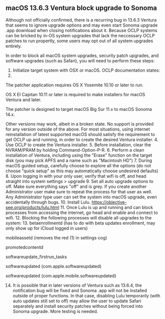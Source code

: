 ## macOS 13.6.3 Ventura block upgrade to Sonoma
Although not officially confirmed, there is a recurring bug in 13.6.3 Ventura that seems to ignore upgrade options and may even start Sonoma upgrade .app download when closing notifications about it. Because OCLP systems can be bricked by in-OS system upgrades that lack the neccessary OCLP patches to run propertly, some users may opt out of all system upgrades entirely.

In order to block all macOS system upgrades, security patch upgrades, and software upgrades (such as Safari), you will need to perform these steps:
1. Initialize target system with OSX or macOS. OCLP documentation states:
2. 
The patcher application requires OS X Yosemite 10.10 or later to run.

OS X El Capitan 10.11 or later is required to make installers for macOS Ventura and later.

The patcher is designed to target macOS Big Sur 11.x to macOS Sonoma 14.x.

Other versions may work, albeit in a broken state. No support is provided for any version outside of the above.
For most situations, using internet reinstallation of latest supported macOS should satisfy the requirement to get OCLP up and running, in order to create the desired Ventura installer.
4. Use OCLP to create the Ventura installer.
5. Before installation, clear the NVRAM/PRAM by holding Command-Option-P-R.
6. Perform a clean installation of Ventura, including using the "Erase" function on the target disk (you may pick APFS and a name such as "Macintosh HD")
7. During macOS guided setup, carefully choose to explore all the options (do not choose "quick setup" as this may automatically choose undesired defaults)
8. Upon logging in with your only user, verify that wifi is off, and head straight into system settings > upgrade
9. Set all auto upgrade options to off. Make sure everything says "off" and is grey.
If you create another Administrator user make sure to repeat the process for that user as well. Any Administrator type user can set the system into macOS upgrade, even accidentally through bugs.
10. Install Lulu. https://objective-see.org/products/lulu.html
11. Once Lulu is up and running and can block processes from accessing the internet, go head and enable and connect to wifi.
12. Blocking the following processes will disable all upgrades to the system:
13. 
betaenrollmentd (has to do with beta updates enrollment, may only show up for iCloud logged in users)

mobileassetd (removes the red (1) in settings cog)

promotedcontentd

softwareupdate_firstrun_tasks

softwareupdated (com.apple.softwareupdated)

softwareupdated (com.apple.mobile.softwareupdated)

14. It is possible that in later versions of Ventura such as 13.6.4, the notification bug will be fixed and Sonoma .app will not be installed outside of proper functions. In that case, disabling Lulu temporarily (with auto updates still set to off) may allow the user to update Safari separately and install security patches without being forced into Sonoma upgrade. More testing is needed.
